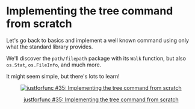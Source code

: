# Implementing the tree command from scratch

Let's go back to basics and implement a well known command using
only what the standard library provides.

We'll discover the `path/filepath` package with its `Walk` function,
but also `os.Stat`, `os.FileInfo`, and much more.

It might seem simple, but there's lots to learn!

<div style="text-align:center">
    <a href="https://youtu.be/XbKSssBftLM">
        <img src="https://img.youtube.com/vi/XbKSssBftLM/0.jpg" alt="justforfunc #35: Implementing the tree command from scratch">
        <p>justforfunc #35: Implementing the tree command from scratch</p>
    </a>
</div>